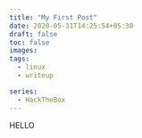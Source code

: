 ```yaml
---
title: "My First Post"
date: 2020-05-31T14:25:54+05:30
draft: false
toc: false
images:
tags:
  - linux
  - writeup

series:
  - HackTheBox
---
```


HELLO

